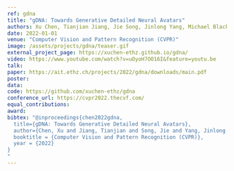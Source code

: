 ```yaml
---
ref: gdna
title: "gDNA: Towards Generative Detailed Neural Avatars"
authors: Xu Chen, Tianjian Jiang, Jie Song, Jinlong Yang, Michael Black, Andreas Geiger, Otmar Hilliges
date: 2022-01-01
venue: "Computer Vision and Pattern Recognition (CVPR)"
image: /assets/projects/gdna/teaser.gif
external_project_page: https://xuchen-ethz.github.io/gdna/
video: https://www.youtube.com/watch?v=uOyoH7OO16I&feature=youtu.be
talk: 
paper: https://ait.ethz.ch/projects/2022/gdna/downloads/main.pdf
poster: 
data: 
code: https://github.com/xuchen-ethz/gdna
conference_url: https://cvpr2022.thecvf.com/
equal_contributions: 
award: 
bibtex: "@inproceedings{chen2022gdna,
  title={gDNA: Towards Generative Detailed Neural Avatars},
  author={Chen, Xu and Jiang, Tianjian and Song, Jie and Yang, Jinlong and Black, Michael J and Geiger, Andreas and Hilliges, Otmar},    
  booktitle = {Computer Vision and Pattern Recognition (CVPR)},
  year = {2022}
}
"
---
```

